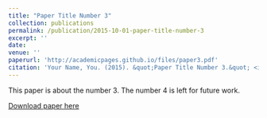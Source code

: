 ```yaml
---
title: "Paper Title Number 3"
collection: publications
permalink: /publication/2015-10-01-paper-title-number-3
excerpt: ''
date: 
venue: ''
paperurl: 'http://academicpages.github.io/files/paper3.pdf'
citation: 'Your Name, You. (2015). &quot;Paper Title Number 3.&quot; <i>Journal 1</i>. 1(3).'
---
```

This paper is about the number 3. The number 4 is left for future work.

[Download paper here](http://academicpages.github.io/files/CV_IM_v281023.pdf)



